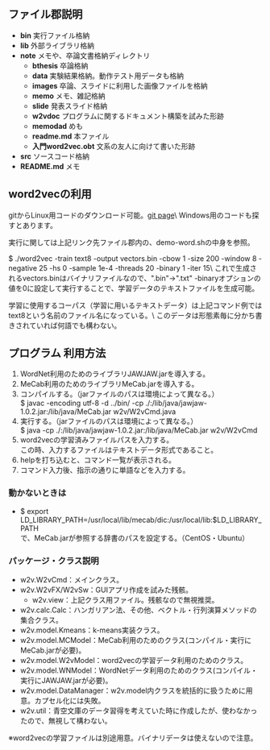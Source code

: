 ## ファイル郡説明
  - **bin** 実行ファイル格納
  - **lib** 外部ライブラリ格納
  - **note** メモや、卒論文書格納ディレクトリ
    - **bthesis** 卒論格納
    - **data** 実験結果格納。動作テスト用データも格納
    - **images** 卒論、スライドに利用した画像ファイルを格納
    - **memo** メモ、雑記格納
    - **slide** 発表スライド格納
    - **w2vdoc** プログラムに関するドキュメント構築を試みた形跡
    - **memodad** めも
    - **readme.md** 本ファイル
    - **入門word2vec.obt** 文系の友人に向けて書いた形跡
  - **src** ソースコード格納
  - **README.md** メモ

## word2vecの利用
gitからLinux用コードのダウンロード可能。[git page](https://github.com/svn2github/word2vec)\\
Windows用のコードも探すとあります。

実行に関しては上記リンク先ファイル郡内の、demo-word.shの中身を参照。

$ ./word2vec -train text8 -output vectors.bin -cbow 1 -size 200 -window 8 -negative 25 -hs 0 -sample 1e-4 -threads 20 -binary 1 -iter 15\\
これで生成されるvectors.binはバイナリファイルなので、".bin"→".txt" -binaryオプションの値を0に設定して実行することで、学習データのテキストファイルを生成可能。

学習に使用するコーパス（学習に用いるテキストデータ）は上記コマンド例ではtext8という名前のファイル名になっている。\\
このデータは形態素毎に分かち書きされていれば何語でも構わない。

## プログラム 利用方法

  1. WordNet利用のためのライブラリJAWJAW.jarを導入する。
  2. MeCab利用のためのライブラリMeCab.jarを導入する。
  3. コンパイルする。（jarファイルのパスは環境によって異なる。）  
  $ javac -encoding utf-8 -d ../bin/ -cp ./:/lib/java/jawjaw-1.0.2.jar:/lib/java/MeCab.jar w2v/W2vCmd.java
  4. 実行する。（jarファイルのパスは環境によって異なる。）   
  $ java -cp ./:/lib/java/jawjaw-1.0.2.jar:/lib/java/MeCab.jar w2v/W2vCmd
  5. word2vecの学習済みファイルパスを入力する。  
  この時、入力するファイルはテキストデータ形式であること。
  6. helpを打ち込むと、コマンド一覧が表示される。
  7. コマンド入力後、指示の通りに単語などを入力する。

### 動かないときは
  - $ export LD_LIBRARY_PATH=/usr/local/lib/mecab/dic:/usr/local/lib:$LD_LIBRARY_PATH  
  で、MeCab.jarが参照する辞書のパスを設定する。（CentOS・Ubuntu）

### パッケージ・クラス説明
  - w2v.W2vCmd：メインクラス。
  - w2v.W2vFX/W2vSw：GUIアプリ作成を試みた残骸。
    - w2v.view：上記クラス用ファイル。残骸なので無視推奨。
  - w2v.calc.Calc：ハンガリアン法、その他、ベクトル・行列演算メソッドの集合クラス。
  - w2v.model.Kmeans：k-means実装クラス。
  - w2v.model.MCModel：MeCab利用のためのクラス(コンパイル・実行にMeCab.jarが必要)。
  - w2v.model.W2vModel：word2vecの学習データ利用のためのクラス。
  - w2v.model.WNModel：WordNetデータ利用のためのクラス(コンパイル・実行にJAWJAW.jarが必要)。
  - w2v.model.DataManager：w2v.model内クラスを統括的に扱うために用意。カプセル化には失敗。
  - w2v.util：青空文庫のデータ習得を考えていた時に作成したが、使わなかったので、無視して構わない。

※word2vecの学習ファイルは別途用意。バイナリデータは使えないので注意。
